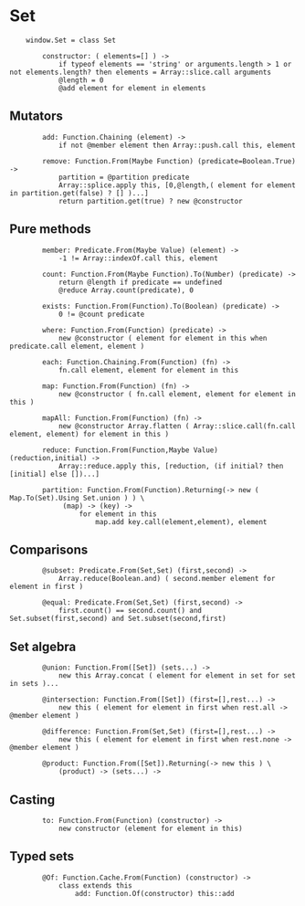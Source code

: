 # Set

		
		window.Set = class Set
			
			constructor: ( elements=[] ) ->
				if typeof elements == 'string' or arguments.length > 1 or not elements.length? then elements = Array::slice.call arguments
				@length = 0
				@add element for element in elements
		

## Mutators

			
			add: Function.Chaining (element) ->
				if not @member element then Array::push.call this, element
			
			remove: Function.From(Maybe Function) (predicate=Boolean.True) ->
				partition = @partition predicate
				Array::splice.apply this, [0,@length,( element for element in partition.get(false) ? [] )...]
				return partition.get(true) ? new @constructor
		

## Pure methods

			
			member: Predicate.From(Maybe Value) (element) ->
				-1 != Array::indexOf.call this, element
			
			count: Function.From(Maybe Function).To(Number) (predicate) ->
				return @length if predicate == undefined
				@reduce Array.count(predicate), 0
				
			exists: Function.From(Function).To(Boolean) (predicate) ->
				0 != @count predicate
			
			where: Function.From(Function) (predicate) ->
				new @constructor ( element for element in this when predicate.call element, element )
			
			each: Function.Chaining.From(Function) (fn) ->
				fn.call element, element for element in this
				
			map: Function.From(Function) (fn) ->
				new @constructor ( fn.call element, element for element in this )
				
			mapAll: Function.From(Function) (fn) ->
				new @constructor Array.flatten ( Array::slice.call(fn.call element, element) for element in this )
			
			reduce: Function.From(Function,Maybe Value) (reduction,initial) ->
				Array::reduce.apply this, [reduction, (if initial? then [initial] else [])...]
			
			partition: Function.From(Function).Returning(-> new ( Map.To(Set).Using Set.union ) ) \
				 (map) -> (key) ->
					 for element in this
						 map.add key.call(element,element), element
					 

## Comparisons

			
			@subset: Predicate.From(Set,Set) (first,second) ->
				Array.reduce(Boolean.and) ( second.member element for element in first )
			
			@equal: Predicate.From(Set,Set) (first,second) ->
				first.count() == second.count() and Set.subset(first,second) and Set.subset(second,first)
		

## Set algebra

			
			@union: Function.From([Set]) (sets...) ->
				new this Array.concat ( element for element in set for set in sets )...
				
			@intersection: Function.From([Set]) (first=[],rest...) ->
				new this ( element for element in first when rest.all -> @member element )
			
			@difference: Function.From(Set,Set) (first=[],rest...) ->
				new this ( element for element in first when rest.none -> @member element )
			
			@product: Function.From([Set]).Returning(-> new this ) \
				(product) -> (sets...) ->
				

## Casting

			
			to: Function.From(Function) (constructor) ->
				new constructor (element for element in this)
		

## Typed sets

			
			@Of: Function.Cache.From(Function) (constructor) ->
				class extends this
					add: Function.Of(constructor) this::add
					
